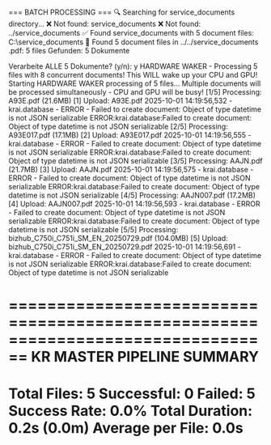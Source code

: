 === BATCH PROCESSING ===
🔍 Searching for service_documents directory...
❌ Not found: service_documents
❌ Not found: ../service_documents
✅ Found service_documents with 5 document files: C:\service_documents
📁 Found 5 document files in ../../service_documents
   .pdf: 5 files
Gefunden: 5 Dokumente

Verarbeite ALLE 5 Dokumente? (y/n): y
HARDWARE WAKER - Processing 5 files with 8 concurrent documents!
This WILL wake up your CPU and GPU!
Starting HARDWARE WAKER processing of 5 files...
Multiple documents will be processed simultaneously - CPU and GPU will be busy!
[1/5] Processing: A93E.pdf (21.6MB)
  [1] Upload: A93E.pdf
2025-10-01 14:19:56,532 - krai.database - ERROR - Failed to create document: Object of type datetime is not JSON serializable
ERROR:krai.database:Failed to create document: Object of type datetime is not JSON serializable
[2/5] Processing: A93E017.pdf (17.1MB)
  [2] Upload: A93E017.pdf
2025-10-01 14:19:56,555 - krai.database - ERROR - Failed to create document: Object of type datetime is not JSON serializable
ERROR:krai.database:Failed to create document: Object of type datetime is not JSON serializable
[3/5] Processing: AAJN.pdf (21.7MB)
  [3] Upload: AAJN.pdf
2025-10-01 14:19:56,575 - krai.database - ERROR - Failed to create document: Object of type datetime is not JSON serializable
ERROR:krai.database:Failed to create document: Object of type datetime is not JSON serializable
[4/5] Processing: AAJN007.pdf (17.2MB)
  [4] Upload: AAJN007.pdf
2025-10-01 14:19:56,593 - krai.database - ERROR - Failed to create document: Object of type datetime is not JSON serializable
ERROR:krai.database:Failed to create document: Object of type datetime is not JSON serializable
[5/5] Processing: bizhub_C750i_C751i_SM_EN_20250729.pdf (104.0MB)
  [5] Upload: bizhub_C750i_C751i_SM_EN_20250729.pdf
2025-10-01 14:19:56,691 - krai.database - ERROR - Failed to create document: Object of type datetime is not JSON serializable
ERROR:krai.database:Failed to create document: Object of type datetime is not JSON serializable

================================================================================
KR MASTER PIPELINE SUMMARY
================================================================================
Total Files: 5
Successful: 0
Failed: 5
Success Rate: 0.0%
Total Duration: 0.2s (0.0m)
Average per File: 0.0s
================================================================================
